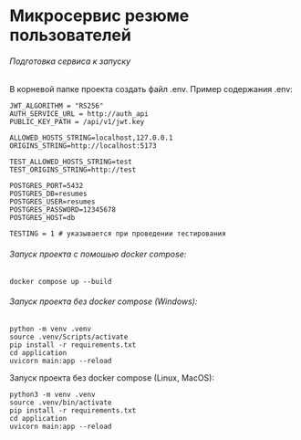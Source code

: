 # Микросервис резюме пользователей
###### Подготовка сервиса к запуску
В корневой папке проекта создать файл .env. Пример содержания .env:</br>
```
JWT_ALGORITHM = "RS256"
AUTH_SERVICE_URL = http://auth_api
PUBLIC_KEY_PATH = /api/v1/jwt.key

ALLOWED_HOSTS_STRING=localhost,127.0.0.1
ORIGINS_STRING=http://localhost:5173

TEST_ALLOWED_HOSTS_STRING=test
TEST_ORIGINS_STRING=http://test

POSTGRES_PORT=5432
POSTGRES_DB=resumes
POSTGRES_USER=resumes
POSTGRES_PASSWORD=12345678
POSTGRES_HOST=db

TESTING = 1 # указывается при проведении тестирования
```

###### Запуск проекта c помошью docker compose: </br>
```
docker compose up --build
```
###### Запуск проекта без docker compose (Windows): </br>
```
python -m venv .venv
source .venv/Scripts/activate
pip install -r requirements.txt
cd application
uvicorn main:app --reload
```
Запуск проекта без docker compose (Linux, MacOS): </br>
```
python3 -m venv .venv
source .venv/bin/activate
pip install -r requirements.txt
cd application
uvicorn main:app --reload
```
